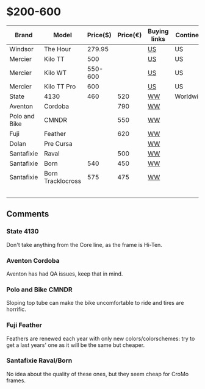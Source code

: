 # $200-600

| Brand         | Model             | Price($) | Price(€) | Buying links                                                                                                              | Continent | Source |
|---------------|-------------------|----------|----------|---------------------------------------------------------------------------------------------------------------------------|-----------|--------|
| Windsor       | The Hour          | 279.95   |          | [US](http://www.bikesdirect.com/products/windsor/thehour_brakes.htm)                                                      | US        |        |
| Mercier       | Kilo TT           | 500      |          | [US](http://www.bikesdirect.com/products/mercier/kilott.htm)                                                              | US        |        |
| Mercier       | Kilo WT           | 550-600  |          | [US](http://www.bikesdirect.com/products/mercier/kilott-wt-fixie-wide-tire.htm)                                           | US        |        |
| Mercier       | Kilo TT Pro       | 600      |          | [US](http://www.bikesdirect.com/products/mercier/kilott-pro-fixie-track.htm)                                              | US        |        |
| State         | 4130              | 460      | 520      | [WW](https://www.beastybike.com/fixie-singlespeed/2952-13517-velo-fixie-singlespeed-state-bicycle-4130-army-green.html)   | Worldwide |        |
| Aventon       | Cordoba           |          | 790      | [WW](https://www.beastybike.com/fixie-singlespeed/3658-16757-velo-fixie-singlespeed-aventon-cordoba-2021-cool-smoke.html) |           |        |
| Polo and Bike | CMNDR             |          | 550      | [WW](https://www.beastybike.com/fixie-singlespeed/1410-10057-velo-fixie-singlespeed-poloandbike-cmndr-cp3-purple.html)    |           |        |
| Fuji          | Feather           |          | 620      | [WW](https://www.beastybike.com/fixie-singlespeed/3767-17339-velo-fixie-singlespeed-fuji-feather-cool-gray-2021.html)     |           |        |
| Dolan         | Pre Cursa         |          |          | [WW](https://www.dolan-bikes.com/pre-cursa/#builds)                                                                       |           |        |
| Santafixie    | Raval             |          | 500      | [WW](https://www.santafixie.com/en/santafixie-raval-fixed-bike-matte-black-30.html)                                       |           |        |
| Santafixie    | Born              | 540      | 450      | [WW](https://www.santafixie.com/en/santafixie-born-racing-green-single-speed-bicycle.html)                                |           |        |
| Santafixie    | Born Tracklocross | 575      | 475      | [WW](https://www.santafixie.com/en/santafixie-born-dirty-red-tracklocross-fixed-bike.html)                                |           |        |
|               |                   |          |          |                                                                                                                           |           |        |
|               |                   |          |          |                                                                                                                           |           |        |
|               |                   |          |          |                                                                                                                           |           |        |
|               |                   |          |          |                                                                                                                           |           |        |
|               |                   |          |          |                                                                                                                           |           |        |

## Comments

### State 4130

Don't take anything from the Core line, as the frame is Hi-Ten.

### Aventon Cordoba

Aventon has had QA issues, keep that in mind.

### Polo and Bike CMNDR

Sloping top tube can make the bike uncomfortable to ride and tires are horrific.

### Fuji Feather

Feathers are renewed each year with only new colors/colorschemes: try to get a last years' one as it will be the same but cheaper.

### Santafixie Raval/Born

No idea about the quality of these ones, but they seem cheap for CroMo frames.
